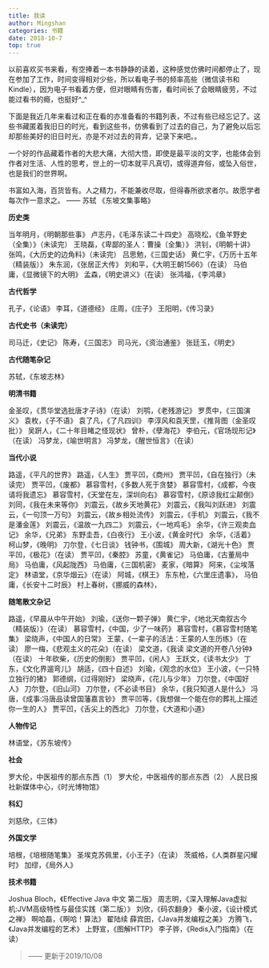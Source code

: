 ```yaml
---
title: 我读
author: Mingshan
categories: 书籍
date: 2018-10-7
top: true
---
```


以前喜欢买书来看，有空捧着一本书静静的读着，这种感觉仿佛时间都停止了，现在参加了工作，时间变得相对少些，所以看电子书的频率高些（微信读书和Kindle），因为电子书看着方便，但对眼睛有伤害，看时间长了会眼睛疲劳，不过能过看书的瘾，也挺好^_^

<!-- more -->

下面是我近几年来看过和正在看的亦准备看的书籍列表，不过有些已经忘记了。这些书藏匿着我旧日的时光，看到这些书，仿佛看到了过去的自己，为了避免以后忘却那些美好的旧日时光，亦是不对过去的背弃，记录下来吧。。

一个好的作品藏着作者的大悲大痛，大彻大悟，即使是最平淡的文字，也能体会到作者对生活、人性的思考，世上的一切本就平凡真切，或得道弃俗，或坠入俗世，也是我们的世界啊。

书富如入海，百货皆有。人之精力，不能兼收尽取，但得春所欲求者尔。故愿学者每次作一意求之。 —— 苏轼 《东坡文集事略》

**历史类**

当年明月，《明朝那些事》
卢志丹，《毛泽东读二十四史》
高晓松，《鱼羊野史（全集）》（未读完）
王晓磊，《卑鄙的圣人：曹操（全集）》
洪钊，《明朝十讲》
张鸣，《大历史的边角料》（未读完）
吕思勉，《三国史话》
黄仁宇，《万历十五年（精装版）》
朱东润，《张居正大传》
刘和平，《大明王朝1566》（在读）
马伯庸，《显微镜下的大明》
孟森，《明史讲义》（在读）
张鸿福，《李鸿章》


**古代哲学**

孔子，《论语》
李耳，《道德经》
庄周，《庄子》
王阳明，《传习录》

**古代史书（未读完）**

司马迁，《史记》
陈寿，《三国志》
司马光，《资治通鉴》
张廷玉，《明史》

**古代随笔杂记**

苏轼，《东坡志林》

**明清书籍**

金圣叹，《贯华堂选批唐才子诗》（在读）
刘鹗，《老残游记》
罗贯中，《三国演义》
袁枚，《子不语》
袁了凡，《了凡四训》
李淳风和袁天罡，《推背图（金圣叹批）》
吴趼人，《二十年目睹之怪现状》
曾朴，《孽海花》
李伯元，《官场现形记》（在读）
冯梦龙，《喻世明言》
冯梦龙，《醒世恒言》（在读）

**当代小说**

路遥，《平凡的世界》
路遥，《人生》
贾平凹，《商州》
贾平凹，《自在独行》（未读完）
贾平凹，《废都》
慕容雪村，《多数人死于贪婪》
慕容雪村，《成都，今夜请将我遗忘》
慕容雪村，《天堂在左，深圳向右》
慕容雪村，《原谅我红尘颠倒》
刘同，《我在未来等你》
刘震云，《故乡天地黄花》
刘震云，《我叫刘跃进》
刘震云，《一句顶一万句》
刘震云，《故乡相处流传》
刘震云，《手机》
刘震云，《我不是潘金莲》
刘震云，《温故一九四二》
刘震云，《一地鸡毛》
余华，《许三观卖血记》
余华，《兄弟》
东野圭吾，《白夜行》
王小波，《黄金时代》
余华，《活着》
柯山梦，《晚明》
刀尔登，《七日谈》
钱钟书，《围城》
周大新，《湖光十色》
贾平凹，《极花》（在读）
贾平凹，《秦腔》
苏童，《黄雀记》
马伯庸，《古董局中局》
马伯庸，《风起陇西》
马伯庸，《三国机密》
麦家，《暗算》
阿来，《尘埃落定》
林语堂，《京华烟云》（在读）
阿城，《棋王》
东东枪，《六里庄遗事》，
马伯庸，《长安十二时辰》
村上春树，《挪威的森林》，

**随笔散文杂记**

路遥，《早晨从中午开始》
刘瑜，《送你一颗子弹》
黄仁宇，《地北天南叙古今（精装版）》（在读）
慕容雪村，《中国，少了一味药》
慕容雪村，《慕容雪村随笔集》
梁晓声，《中国人的日常》
王蒙，《一辈子的活法：王蒙的人生历练》（在读）
廖一梅，《悲观主义的花朵》（在读）
梁文道，《我读 梁文道的开卷八分钟》（在读）
十年砍柴，《历史的倒影》
贾平凹，《闲人》
王跃文，《读书太少》
丁东，《文化界遛弯儿》
胡适，《四十自述》
刘瑜，《观念的水位》
王小波，《一只特立独行的猪》
郭德纲，《过得刚好》
梁晓声，《花儿与少年》
刀尔登，《中国好人》
刀尔登，《旧山河》
刀尔登，《不必读书目》
余华，《我只知道人是什么》
冯唐，《成事:冯唐品读曾国藩嘉言钞》
贾平凹等，《我想做一个能在你的葬礼上描述你一生的人》
贾平凹，《舌尖上的西北》
刀尔登，《大道和小道》

**人物传记**

林语堂，《苏东坡传》

**社会**

罗大伦，中医祖传的那点东西（1）
罗大伦，中医祖传的那点东西（2）
人民日报社新媒体中心，《时光博物馆》

**科幻**

刘慈欣，《三体》

**外国文学**

培根，《培根随笔集》
圣埃克苏佩里，《小王子》（在读）
茨威格，《人类群星闪耀时》
加缪，《局外人》

**技术书籍**

Joshua Bloch，《Effective Java 中文 第二版》
周志明，《深入理解Java虚拟机:JVM高级特性与最佳实践（第二版）》
刘欣，《码农翻身》
秦小波，《设计模式之禅》
啊哈磊，《啊哈！算法》
翟陆续 薛宾田，《Java并发编程之美》
方腾飞，《Java并发编程的艺术》
上野宣，《图解HTTP》
李子骅，《Redis入门指南》（在读）

> —— 更新于2019/10/08
